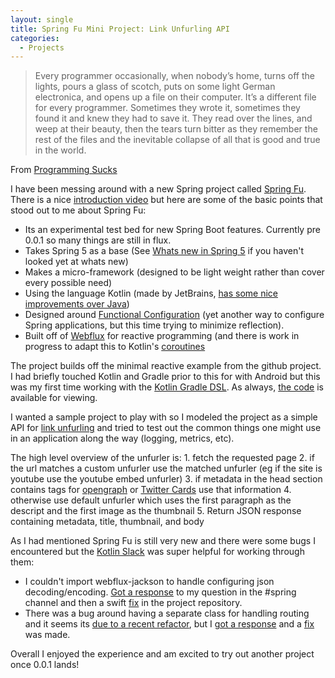 ```yaml
---
layout: single
title: Spring Fu Mini Project: Link Unfurling API
categories:
  - Projects
---
```


> Every programmer occasionally, when nobody’s home, turns off the lights, pours a glass of scotch, puts on some light German electronica, and opens up a file on their computer. It’s a different file for every programmer. Sometimes they wrote it, sometimes they found it and knew they had to save it. They read over the lines, and weep at their beauty, then the tears turn bitter as they remember the rest of the files and the inevitable collapse of all that is good and true in the world.

From [Programming Sucks](https://www.stilldrinking.org/programming-sucks)

I have been messing around with a new Spring project called [Spring Fu](https://github.com/spring-projects/spring-fu). There is a nice [introduction video](https://spring.io/blog/2018/06/13/spring-tips-spring-fu) but here are some of the basic points that stood out to me about Spring Fu:
 * Its an experimental test bed for new Spring Boot features. Currently pre 0.0.1 so many things are still in flux.
 * Takes Spring 5 as a base (See [Whats new in Spring 5](https://spring.io/blog/2016/09/22/new-in-spring-5-functional-web-framework) if you haven't looked yet at whats new)
 * Makes a micro-framework (designed to be light weight rather than cover every possible need)
 * Using the language Kotlin (made by JetBrains, [has some nice improvements over Java](https://kotlinlang.org/docs/reference/comparison-to-java.html))
 * Designed around [Functional Configuration](http://www.baeldung.com/spring-5-functional-beans) (yet another way to configure Spring applications, but this time trying to minimize reflection).
 * Built off of [Webflux](https://docs.spring.io/spring/docs/current/spring-framework-reference/web-reactive.html) for reactive programming (and there is work in progress to adapt this to Kotlin's [coroutines](https://kotlinlang.org/docs/reference/coroutines.html)

The project builds off the minimal reactive example from the github project. I had briefly touched Kotlin and Gradle prior to this for with Android but this was my first time working with the [Kotlin Gradle DSL](https://blog.gradle.org/kotlin-meets-gradle). As always, [the code](https://gitlab.com/ciferkey/fu-unfurl) is available for viewing.

I wanted a sample project to play with so I modeled the project as a simple API for [link unfurling](https://medium.com/slack-developer-blog/everything-you-ever-wanted-to-know-about-unfurling-but-were-afraid-to-ask-or-how-to-make-your-e64b4bb9254) and tried to test out the common things one might use in an application along the way (logging, metrics, etc).

The high level overview of the unfurler is:
	1. fetch the requested page
	2. if the url matches a custom unfurler use the matched unfurler (eg if the site is youtube use the youtube embed unfurler)
	3. if metadata in the head section contains tags for [opengraph](http://ogp.me/) or [Twitter Cards](https://developer.twitter.com/en/docs/tweets/optimize-with-cards/overview/markup.html) use that information
	4. otherwise use default unfurler which uses the first paragraph as the descript and the first image as the thumbnail
	5. Return JSON response containing metadata, title, thumbnail, and body

As I had mentioned Spring Fu is still very new and there were some bugs I encountered but the [Kotlin Slack](http://slack.kotlinlang.org/) was super helpful for working through them:
* I couldn't import webflux-jackson to handle configuring json decoding/encoding. [Got a response](https://kotlinlang.slack.com/archives/C0B8ZTWE4/p1531774520000016?thread_ts=1531767215.000097&cid=C0B8ZTWE4) to my question in the #spring channel and then a swift [fix](https://github.com/spring-projects/spring-fu/commit/798b9dfd347d18e4c7683c86575183fbb708d0b1) in the project repository.
* There was a bug around having a separate class for handling routing and it seems its [due to a recent refactor](https://kotlinlang.slack.com/archives/C0B8ZTWE4/p1532095680000287), but I [got a response](https://kotlinlang.slack.com/archives/C0B8ZTWE4/p1532104961000327) and a [fix](https://github.com/spring-projects/spring-fu/commit/f7309ac0c11659fc3acd16081ba841a78ae398a6) was made.

Overall I enjoyed the experience and am excited to try out another project once 0.0.1 lands!
